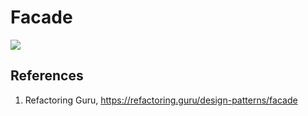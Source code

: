 # Facade

<img src="https://user-images.githubusercontent.com/6856382/232605848-2b63f00b-b610-4e02-b704-f54b6cf74860.png"/>

## References

1. Refactoring Guru, https://refactoring.guru/design-patterns/facade